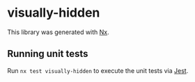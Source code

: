 # visually-hidden

This library was generated with [Nx](https://nx.dev).

## Running unit tests

Run `nx test visually-hidden` to execute the unit tests via [Jest](https://jestjs.io).
